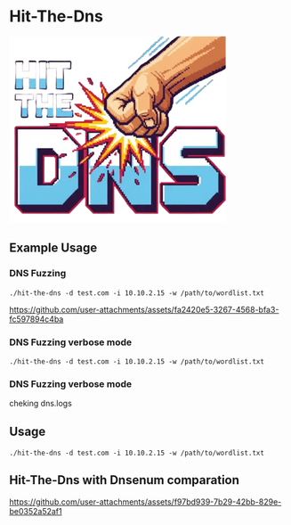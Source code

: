 # Hit-The-Dns

![Logo](assets/img/Logo.png)


## Example Usage

### DNS Fuzzing 
```
./hit-the-dns -d test.com -i 10.10.2.15 -w /path/to/wordlist.txt
```

https://github.com/user-attachments/assets/fa2420e5-3267-4568-bfa3-fc597894c4ba


### DNS Fuzzing verbose mode  
```
./hit-the-dns -d test.com -i 10.10.2.15 -w /path/to/wordlist.txt
```

### DNS Fuzzing verbose mode  
cheking dns.logs 



## Usage 
```
./hit-the-dns -d test.com -i 10.10.2.15 -w /path/to/wordlist.txt
```

## Hit-The-Dns with Dnsenum comparation


https://github.com/user-attachments/assets/f97bd939-7b29-42bb-829e-be0352a52af1

